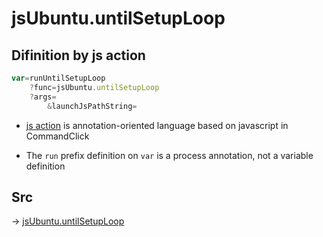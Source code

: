 # jsUbuntu.untilSetupLoop

## Difinition by js action

```js.js
var=runUntilSetupLoop
	?func=jsUbuntu.untilSetupLoop
	?args=
		&launchJsPathString=
```

- [js action](#) is annotation-oriented language based on javascript in CommandClick

- The `run` prefix definition on `var` is a process annotation, not a variable definition

## Src

-> [jsUbuntu.untilSetupLoop](https://github.com/puutaro/CommandClick/blob/master/app/src/main/java/com/puutaro/commandclick/fragment_lib/terminal_fragment/js_interface/JsUbuntu.kt#L277)


